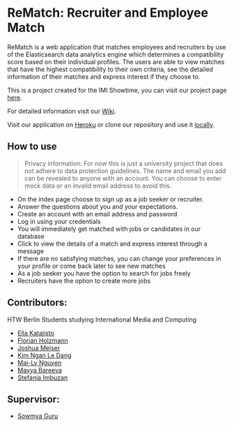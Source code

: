 # ReMatch: Recruiter and Employee Match

ReMatch is a web application that matches employees and recruiters by use of the Elasticsearch data analytics engine which determines a compatibility score based on their individual profiles. The users are able to view matches that have the highest compatibility to their own criteria, see the detailed information of their matches and express interest if they choose to.

This is a project created for the IMI Showtime, you can visit our project page [here](https://htw-imi-showtime.github.io/ws20/bachelor/b5-ReMatch-project).

For detailed information visit our [Wiki](https://github.com/B5-Recruiter-and-Employee/B5_Project/wiki).

Visit our application on [Heroku](https://rematch-htw.herokuapp.com/) or clone our repository and use it [locally](https://github.com/B5-Recruiter-and-Employee/B5_Project/wiki/2.-Instructions-for-local-environments).

## How to use
> Privacy information: For now this is just a university project that does not adhere to data protection guidelines. The name and email you add can be revealed to anyone with an account. You can choose to enter mock data or an invalid email address to avoid this.

* On the index page choose to sign up as a job seeker or recruiter.
* Answer the questions about you and your expectations.
* Create an account with an email address and password
* Log in using your credentials
* You will immediately get matched with jobs or candidates in our database
* Click to view the details of a match and express interest through a message
* If there are no satisfying matches, you can change your preferences in your profile or come back later to see new matches
* As a job seeker you have the option to search for jobs freely
* Recruiters have the option to create more jobs

## Contributors:
HTW Berlin Students studying International Media and Computing
* [Ella Katajisto](https://github.com/ellakatajisto)
* [Florian Holzmann](https://github.com/fwoodmann)
* [Joshua Meiser](https://github.com/joshuameiser)
* [Kim Ngan Le Dang](https://github.com/kimc0de)
* [Mai-Ly Nguyen](https://github.com/lyrated)
* [Mayya Bareeva](https://github.com/mbareeva)
* [Stefania Imbuzan](https://github.com/simbuzan)

## Supervisor:
* [Sowmya Guru](https://github.com/droidizer)

